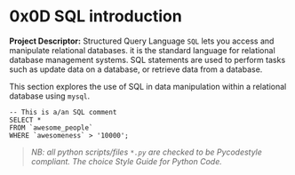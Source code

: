 # 0x0D SQL introduction

__Project Descriptor:__ Structured Query Language `SQL` lets you access
and manipulate relational databases. it is the standard language for
relational database management systems. SQL statements are used to
perform tasks such as update data on a database, or retrieve data
from a database.

This section explores the use of SQL in data manipulation within a
relational database using `mysql`.

```
-- This is a/an SQL comment
SELECT *
FROM `awesome_people`
WHERE `awesomeness` > '10000';
```

> _NB: all python scripts/files ```*.py``` are checked to be Pycodestyle_
> _compliant. The choice Style Guide for Python Code._
